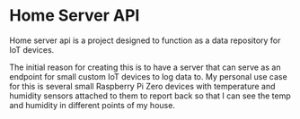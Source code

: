 # Home Server API
Home server api is a project designed to function as a data repository for IoT devices.
  
The initial reason for creating this is to have a server that can serve as an endpoint for small custom IoT devices to
log data to. My personal use case for this is several small Raspberry Pi Zero devices with temperature and humidity
sensors attached to them to report back so that I can see the temp and humidity in different points of my house.